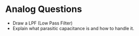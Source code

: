 # Analog Questions

* Draw a LPF (Low Pass Filter)
* Explain what parasitic capacitance is and how to handle it.